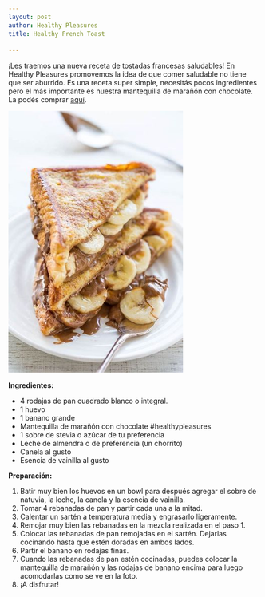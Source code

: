 ```yaml
---
layout: post
author: Healthy Pleasures
title: Healthy French Toast

---
```

¡Les traemos una nueva receta de tostadas francesas saludables! En Healthy Pleasures promovemos la idea de que comer saludable no tiene que ser aburrido. Es una receta super simple, necesitás pocos ingredientes pero el más importante es nuestra mantequilla de marañón con chocolate. La podés comprar [aquí](https://www.healthypleasurescr.com/products/mantequilla-de-mara%C3%B1%C3%B3n-con-chocolate/ "Mantequilla de marañón chocolate ").

![](/images/toasts-1.jpg)

**Ingredientes:** 

* 4 rodajas de pan cuadrado blanco o integral.
* 1 huevo
* 1 banano grande
* Mantequilla de marañón con chocolate #healthypleasures
* 1 sobre de stevia o azúcar de tu preferencia
* Leche de almendra o de preferencia (un chorrito)
* Canela al gusto
* Esencia de vainilla al gusto 

**Preparación:**

1. Batir muy bien los huevos en un bowl para después agregar el sobre de natuvia, la leche, la canela y la esencia de vainilla. 
2. Tomar 4 rebanadas de pan y partir cada una a la mitad. 
3. Calentar un sartén a temperatura media y engrasarlo ligeramente. 
4. Remojar muy bien las rebanadas en la mezcla realizada en el paso 1.
5. Colocar las rebanadas de pan remojadas en el sartén. Dejarlas cocinando hasta que estén doradas en ambos lados. 
6. Partir el banano en rodajas finas.
7. Cuando las rebanadas de pan estén cocinadas, puedes colocar la mantequilla de marañón y las rodajas de banano encima para luego acomodarlas como se ve en la foto. 
8. ¡A disfrutar!